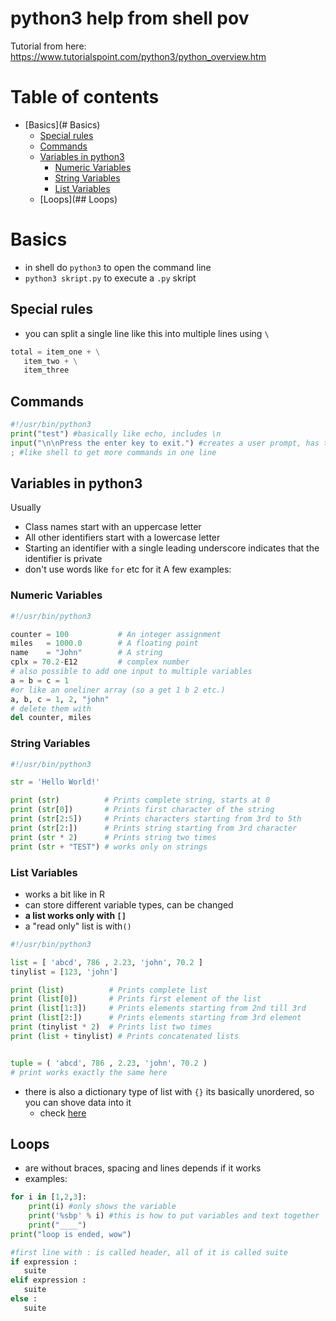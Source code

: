 python3 help from shell pov
===
Tutorial from here:
https://www.tutorialspoint.com/python3/python_overview.htm

# Table of contents

- [Basics](# Basics)
  - [Special rules](#)
  - [Commands](#)
  - [Variables in python3](#)
    - [Numeric Variables](#)
    - [String Variables](#)
    - [List Variables](###)
  - [Loops](## Loops)


# Basics
* in shell do `python3` to open the command line
* `python3 skript.py` to execute a `.py` skript

## Special rules
* you can split a single line like this into multiple lines using `\`

```python
total = item_one + \
   item_two + \
   item_three
```

## Commands
```python
#!/usr/bin/python3
print("test") #basically like echo, includes \n
input("\n\nPress the enter key to exit.") #creates a user prompt, has two empty lines before
; #like shell to get more commands in one line
```

## Variables in python3
Usually
* Class names start with an uppercase letter
* All other identifiers start with a lowercase letter
* Starting an identifier with a single leading underscore indicates that the identifier is private
* don't use words like `for` etc for it
A few examples:

### Numeric Variables
```python
#!/usr/bin/python3

counter = 100           # An integer assignment
miles   = 1000.0        # A floating point
name    = "John"        # A string
cplx = 70.2-E12         # complex number
# also possible to add one input to multiple variables
a = b = c = 1
#or like an oneliner array (so a get 1 b 2 etc.)
a, b, c = 1, 2, "john"
# delete them with
del counter, miles
```
### String Variables

```python
#!/usr/bin/python3

str = 'Hello World!'

print (str)          # Prints complete string, starts at 0
print (str[0])       # Prints first character of the string
print (str[2:5])     # Prints characters starting from 3rd to 5th
print (str[2:])      # Prints string starting from 3rd character
print (str * 2)      # Prints string two times
print (str + "TEST") # works only on strings
```
### List Variables
* works a bit like in R
* can store different variable types, can be changed
* **a list works only with `[]`**
* a "read only" list is with`()`

```python
#!/usr/bin/python3

list = [ 'abcd', 786 , 2.23, 'john', 70.2 ]
tinylist = [123, 'john']

print (list)          # Prints complete list
print (list[0])       # Prints first element of the list
print (list[1:3])     # Prints elements starting from 2nd till 3rd
print (list[2:])      # Prints elements starting from 3rd element
print (tinylist * 2)  # Prints list two times
print (list + tinylist) # Prints concatenated lists


tuple = ( 'abcd', 786 , 2.23, 'john', 70.2 )
# print works exactly the same here
```

* there is also a dictionary type of list with `{}` its basically unordered, so you can shove data into it
  * check [here](https://www.tutorialspoint.com/python3/python_variable_types.htm)

## Loops
* are without braces, spacing and lines depends if it works
* examples:
```python
for i in [1,2,3]:
    print(i) #only shows the variable
    print('%sbp' % i) #this is how to put variables and text together
    print("____")
print("loop is ended, wow")

#first line with : is called header, all of it is called suite
if expression :
   suite
elif expression :
   suite
else :
   suite
```
